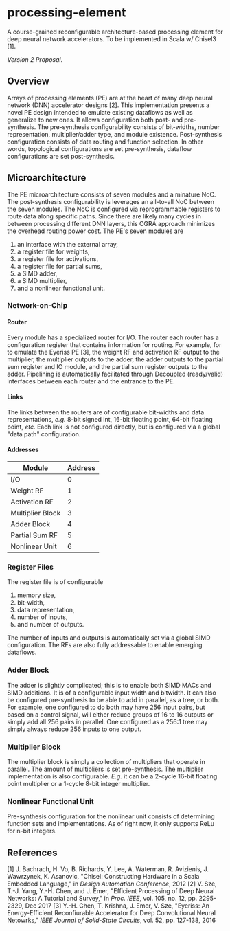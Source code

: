 # processing-element
A course-grained reconfigurable architecture-based processing element for deep neural network accelerators. To be implemented in Scala w/ Chisel3 [1].

*Version 2 Proposal.*

## Overview
Arrays of processing elements (PE) are at the heart of many deep neural network (DNN) accelerator designs [2]. This implementation presents a novel PE design intended to emulate existing dataflows as well as generalize to new ones. It allows configuration both post- and pre- synthesis. The pre-synthesis configurability consists of bit-widths, number representation, multiplier/adder type, and module existence. Post-synthesis configuration consists of data routing and function selection. In other words, topological configurations are set pre-synthesis, dataflow configurations are set post-synthesis.

## Microarchitecture
The PE microarchitecture consists of seven modules and a minature NoC. The post-synthesis configurability is leverages an all-to-all NoC between the seven modules. The NoC is configured via reprogrammable registers to route data along specific paths. Since there are likely many cycles in between processing different DNN layers, this CGRA approach minimizes the overhead routing power cost. The PE's seven modules are
1. an interface with the external array,
2. a register file for weights,
3. a register file for activations,
4. a register file for partial sums,
5. a SIMD adder,
6. a SIMD multiplier,
7. and a nonlinear functional unit.

### Network-on-Chip
#### Router
Every module has a specialized router for I/O. The router each router has a configuration register that contains information for routing. For example, for to emulate the Eyeriss PE [3], the weight RF and activation RF output to the multiplier, the multiplier outputs to the adder, the adder outputs to the partial sum register and IO module, and the partial sum register outputs to the adder. Pipelining is automatically facilitated through Decoupled (ready/valid) interfaces between each router and the entrance to the PE. 
#### Links
The links between the routers are of configurable bit-widths and data representations, *e.g.* 8-bit signed int, 16-bit floating point, 64-bit floating point, *etc.* Each link is not configured directly, but is configured via a global "data path" configuration.
#### Addresses
| Module           | Address |
| ---------------- | ------- |
| I/O              | 0       |
| Weight RF        | 1       |
| Activation RF    | 2       |
| Multiplier Block | 3       |
| Adder Block      | 4       |
| Partial Sum RF   | 5       |
| Nonlinear Unit   | 6       |

### Register Files
The register file is of configurable
1. memory size,
2. bit-width,
3. data representation,
4. number of inputs,
5. and number of outputs.

The number of inputs and outputs is automatically set via a global SIMD configuration. The RFs are also fully addressable to enable emerging dataflows.

### Adder Block
The adder is slightly complicated; this is to enable both SIMD MACs and SIMD additions. It is of a configurable input width and bitwidth. It can also be configured pre-synthesis to be able to add in parallel, as a tree, or both. For example, one configured to do both may have 256 input pairs, but based on a control signal, will either reduce groups of 16 to 16 outputs or simply add all 256 pairs in parallel. One configured as a 256:1 tree may simply always reduce 256 inputs to one output.

### Multiplier Block
The multiplier block is simply a collection of multipliers that operate in parallel. The amount of multipliers is set pre-synthesis. The multiplier implementation is also configurable. *E.g.* it can be a 2-cycle 16-bit floating point multiplier or a 1-cycle 8-bit integer multiplier. 

### Nonlinear Functional Unit
Pre-synthesis configuration for the nonlinear unit consists of determining function sets and implementations. As of right now, it only supports ReLu for n-bit integers.

## References
[1] J. Bachrach, H. Vo, B. Richards, Y. Lee, A. Waterman, R. Avizienis, J. Wawrzynek, K. Asanovic, "Chisel: Constructing Hardware in a Scala Embedded Language," in *Design Automation Conference*, 2012
[2] V. Sze, T.-J. Yang, Y.-H. Chen, and J. Emer, "Efficient Processing of Deep Neural Networks: A Tutorial and Survey," in *Proc. IEEE*, vol. 105, no. 12, pp. 2295-2329, Dec 2017
[3] Y.-H. Chen, T. Krishna, J. Emer, V. Sze, "Eyeriss: An Energy-Efficient Reconfiurable Accelerator for Deep Convolutional Neural Netowrks," *IEEE Journal of Solid-State Circuits*, vol. 52, pp. 127-138, 2016
